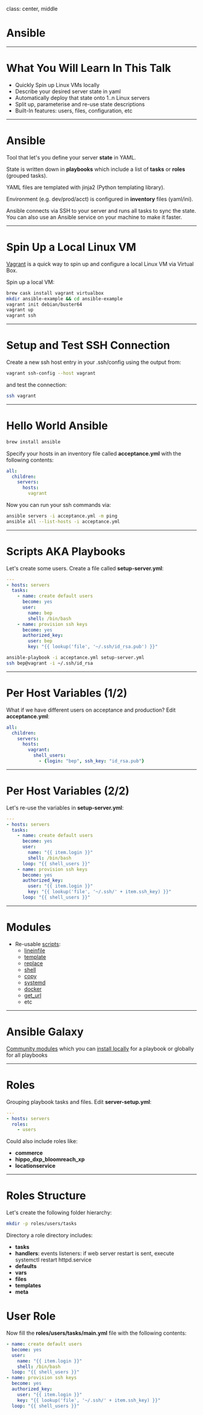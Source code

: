 class: center, middle

# Ansible

---

# What You Will Learn In This Talk

* Quickly Spin up Linux VMs locally
* Describe your desired server state in yaml
* Automatically deploy that state onto 1..n Linux servers
* Split up, parameterise and re-use state descriptions
* Built-In features: users, files, configuration, etc

---

# Ansible

Tool that let's you define your server **state** in YAML. 

State is written down in **playbooks** which include a list of **tasks** or **roles** (grouped tasks).

YAML files are templated with jinja2 (Python templating library).

Environment (e.g. dev/prod/acct) is configured in **inventory** files (yaml/ini).

Ansible connects via SSH to your server and runs all tasks to sync the state. You can also use an Ansible service on your machine to make it faster.

---

# Spin Up a Local Linux VM

[Vagrant](https://www.vagrantup.com/) is a quick way to spin up and configure a local Linux VM via Virtual Box.

Spin up a local VM:

```sh
brew cask install vagrant virtualbox
mkdir ansible-example && cd ansible-example
vagrant init debian/buster64
vagrant up
vagrant ssh
```
---

# Setup and Test SSH Connection

Create a new ssh host entry in your .ssh/config using the output from:

```sh
vagrant ssh-config --host vagrant
```

and test the connection:

```sh
ssh vagrant
```

---

# Hello World Ansible
```sh
brew install ansible
```

Specify your hosts in an inventory file called **acceptance.yml** with the following contents:

```yaml
all:
  children:
    servers:
      hosts:
        vagrant
```

Now you can run your ssh commands via:

```sh
ansible servers -i acceptance.yml -m ping
ansible all --list-hosts -i acceptance.yml
```

---

# Scripts AKA Playbooks

Let's create some users. Create a file called **setup-server.yml**:


```yaml
---
- hosts: servers
  tasks:
    - name: create default users
      become: yes
      user:
        name: bep
        shell: /bin/bash
    - name: provision ssh keys
      become: yes
      authorized_key:
        user: bep
        key: "{{ lookup('file', '~/.ssh/id_rsa.pub') }}"
```

```sh
ansible-playbook -i acceptance.yml setup-server.yml
ssh bep@vagrant -i ~/.ssh/id_rsa
```

---

# Per Host Variables (1/2)

What if we have different users on acceptance and production? Edit **acceptance.yml**:


```yaml
all:
  children:
    servers:
      hosts:
        vagrant:
          shell_users: 
            - {login: "bep", ssh_key: "id_rsa.pub"}
```

---

# Per Host Variables (2/2)

Let's re-use the variables in **setup-server.yml**:


```yaml
---
- hosts: servers
  tasks:
    - name: create default users
      become: yes
      user:
        name: "{{ item.login }}"
        shell: /bin/bash
      loop: "{{ shell_users }}"        
    - name: provision ssh keys
      become: yes
      authorized_key:
        user: "{{ item.login }}"
        key: "{{ lookup('file', '~/.ssh/' + item.ssh_key) }}"
      loop: "{{ shell_users }}"
```

---

# Modules

* Re-usable [scripts](https://docs.ansible.com/ansible/latest/modules/list_of_all_modules.html):
  * [lineinfile](https://docs.ansible.com/ansible/latest/modules/lineinfile_module.html#lineinfile-module)
  * [template](https://docs.ansible.com/ansible/latest/modules/template_module.html#template-module)
  * [replace](https://docs.ansible.com/ansible/latest/modules/replace_module.html#replace-module)
  * [shell](https://docs.ansible.com/ansible/latest/modules/shell_module.html#shell-module)
  * [copy](https://docs.ansible.com/ansible/latest/modules/copy_module.html#copy-module)
  * [systemd](https://docs.ansible.com/ansible/latest/modules/systemd_module.html#systemd-module)
  * [docker](https://docs.ansible.com/ansible/latest/modules/list_of_cloud_modules.html#docker)
  * [get_url](https://docs.ansible.com/ansible/latest/modules/get_url_module.html)
  * etc
---

# Ansible Galaxy

[Community modules](https://galaxy.ansible.com/) which you can [install locally](https://docs.ansible.com/ansible/latest/galaxy/user_guide.html#the-command-line-tool) for a playbook or globally for all playbooks

---

# Roles

Grouping playbook tasks and files. Edit **server-setup.yml**:

```yaml
---
- hosts: servers
  roles:
    - users
``` 

Could also include roles like: 
* **commerce**
* **hippo_dxp_bloomreach_xp**
* **locationservice**

---

# Roles Structure

Let's create the following folder hierarchy:

```sh
mkdir -p roles/users/tasks
```

Directory a role directory includes:

* **tasks**
* **handlers**: events listeners: if web server restart is sent, execute systemctl restart httpd.service
* **defaults**
* **vars**
* **files**
* **templates**
* **meta**

# User Role

Now fill the **roles/users/tasks/main.yml** file with the following contents:

```yaml
- name: create default users
  become: yes
  user:
    name: "{{ item.login }}"
    shell: /bin/bash
  loop: "{{ shell_users }}"        
- name: provision ssh keys
  become: yes
  authorized_key:
    user: "{{ item.login }}"
    key: "{{ lookup('file', '~/.ssh/' + item.ssh_key) }}"
  loop: "{{ shell_users }}"
```